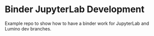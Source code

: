 # Binder JupyterLab Development

Example repo to show how to have a binder work for JupyterLab and Lumino dev branches.